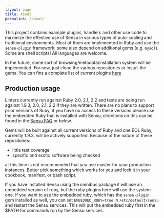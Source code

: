 ```yaml
---
layout: page
title: About
permalink: /about/
---
```


This project contains example plugins, handlers and other use code to maximize the effective use of Sensu in various types of auto-scaling and traditional environments. Most of them are implemented in Ruby and use the `sensu-plugin` framework; some also depend on additional gems (e.g. `mysql`). Some are shell scripts! All languages are welcome.

In the future, some sort of browsing/metadata/installation system will be implemented. For now, just clone the various repositories or install the gems.  You can fins a complete list of current plugins [here](http://sensu-plugins.io/plugins/)

## Production usage

Linters currently run against Ruby 2.0, 2.1, 2.2 and  tests are being run against 1.9.3, 2.0, 2.1, 2.2 if they are written.  There are no plans to support prior versions of Ruby, if you have no access to these versions please use the embedded Ruby that is installed with Sensu, directions on this can be found in the [Sensu FAQ](http://sensuapp.org/docs/0.12/faq) or below.

Gems will be built against all current versions of Ruby and one EOL Ruby, currently 1.9.3, will be actively supported.
Because of the nature of these repositories:

  * little test coverage
  * specific and exotic software being checked

at this time is not recommended that you use master for your production instances.  Better pick something which works for you and lock it in your cookbook, manifest, or bash script.

If you have installed Sensu using the omnibus package it will use an embedded version of ruby, but the ruby plugins here will use the system one. If you want to use the embedded ruby, which has the `sensu-plugin` gem installed as well, you can set `EMBEDDED_RUBY=true` in `/etc/default/sensu` and restart the Sensu services. This will put the embedded ruby first in the $PATH for commands run by the Sensu services.
